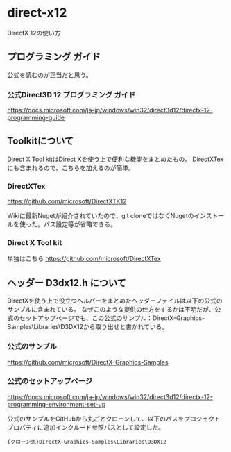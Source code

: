 # direct-x12
DirectX 12の使い方

## プログラミング ガイド
公式を読むのが正当だと思う。

### 公式Direct3D 12 プログラミング ガイド
https://docs.microsoft.com/ja-jp/windows/win32/direct3d12/directx-12-programming-guide

## Toolkitについて
Direct X Tool kitはDirect Xを使う上で便利な機能をまとめたもの。
DirectXTexにも含まれるので、こちらを加えるのが簡単。

### DirectXTex
https://github.com/microsoft/DirectXTK12

Wikiに最新Nugetが紹介されていたので、git cloneではなくNugetのインストールを使った。パス設定等が省略できる。

### Direct X Tool kit
単独はこちら
https://github.com/microsoft/DirectXTex

## ヘッダー D3dx12.h について
DirectXを使う上で役立つヘルパーをまとめたヘッダーファイルは以下の公式のサンプルに含まれている。
なぜこのような提供の仕方をするかは不明だが、公式のセットアップページでも、この公式のサンプル：DirectX-Graphics-Samples\Libraries\D3DX12から取り出せと書かれている。

### 公式のサンプル
https://github.com/microsoft/DirectX-Graphics-Samples

### 公式のセットアップページ
https://docs.microsoft.com/ja-jp/windows/win32/direct3d12/directx-12-programming-environment-set-up

公式のサンプルをGitHubから丸ごとクローンして、以下のパスをプロジェクトプロパティに追加インクルード参照パスとして設定した。

```
{クローン先}DirectX-Graphics-Samples\Libraries\D3DX12
```
